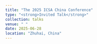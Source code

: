 ```yaml
---
title: "The 2025 ICSA China Conference"
type: "<strong>Invited Talk</strong>"
collection: talks
venue: " "
date: 2025-06-28
location: "Zhuhai, China"
---
```

